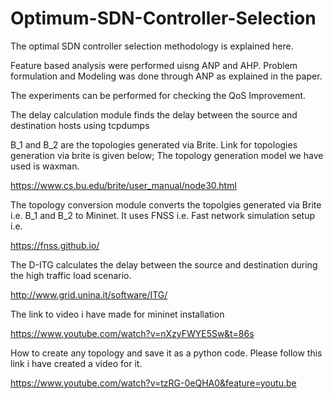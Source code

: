 # Optimum-SDN-Controller-Selection

The optimal SDN controller selection methodology is explained here.


Feature based analysis were performed uisng ANP and AHP. Problem formulation and Modeling was done through ANP as explained in the paper.


The experiments can be performed for checking the QoS Improvement.


The delay calculation module finds the delay between the source and destination hosts using tcpdumps


B_1 and B_2 are the topologies generated via Brite. Link for topologies generation via brite is given below; The topology generation model we have used is waxman.

https://www.cs.bu.edu/brite/user_manual/node30.html


The topology conversion module converts the topolgies generated via Brite i.e. B_1 and B_2 to Mininet. It uses FNSS i.e. Fast network simulation setup i.e.

https://fnss.github.io/


The D-ITG calculates the delay between the source and destination during the high traffic load scenario.

http://www.grid.unina.it/software/ITG/

The link to video i have made for mininet installation 

https://www.youtube.com/watch?v=nXzyFWYE5Sw&t=86s

How to create any topology and save it as a python code. Please follow this link i have created a video for it.

https://www.youtube.com/watch?v=tzRG-0eQHA0&feature=youtu.be
